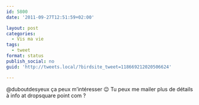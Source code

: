 ```yaml
---
id: 5800
date: '2011-09-27T12:51:59+02:00'

layout: post
categories:
  - Vis ma vie
tags:
  - tweet
format: status
publish_social: no
guid: 'http://tweets.local/?birdsite_tweet=118669212020506624'

---
```


@duboutdesyeux ça peux m’intéresser 😉 Tu peux me mailer plus de détails à info at dropsquare point com ?